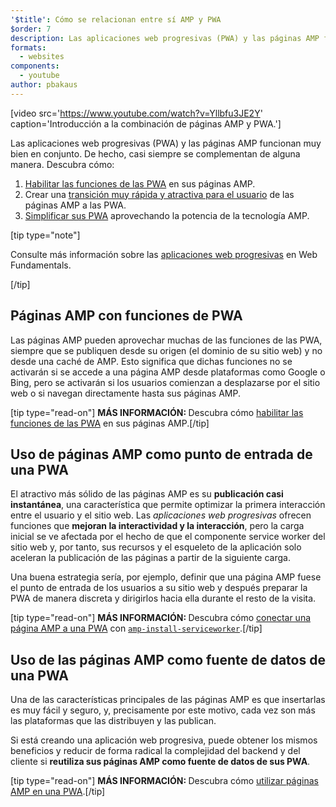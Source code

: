 ```yaml
---
'$title': Cómo se relacionan entre sí AMP y PWA
$order: 7
description: Las aplicaciones web progresivas (PWA) y las páginas AMP funcionan muy bien en conjunto. De hecho, casi siempre se complementan de alguna manera. Descubra cómo...
formats:
  - websites
components:
  - youtube
author: pbakaus
---
```


[video src='https://www.youtube.com/watch?v=Yllbfu3JE2Y' caption='Introducción a la combinación de páginas AMP y PWA.']

Las aplicaciones web progresivas (PWA) y las páginas AMP funcionan muy bien en conjunto. De hecho, casi siempre se complementan de alguna manera. Descubra cómo:

1. [Habilitar las funciones de las PWA](../../../documentation/guides-and-tutorials/optimize-measure/amp-as-pwa.md) en sus páginas AMP.
2. Crear una [transición muy rápida y atractiva para el usuario](../../../documentation/guides-and-tutorials/integrate/amp-to-pwa.md) de las páginas AMP a las PWA.
3. [Simplificar sus PWA](../../../documentation/guides-and-tutorials/integrate/amp-in-pwa.md) aprovechando la potencia de la tecnología AMP.

[tip type="note"]

Consulte más información sobre las [aplicaciones web progresivas](https://developers.google.com/web/progressive-web-apps/) en Web Fundamentals.

[/tip]

## Páginas AMP con funciones de PWA

Las páginas AMP pueden aprovechar muchas de las funciones de las PWA, siempre que se publiquen desde su origen (el dominio de su sitio web) y no desde una caché de AMP. Esto significa que dichas funciones no se activarán si se accede a una página AMP desde plataformas como Google o Bing, pero se activarán si los usuarios comienzan a desplazarse por el sitio web o si navegan directamente hasta sus páginas AMP.

[tip type="read-on"] <strong>MÁS INFORMACIÓN: </strong> Descubra cómo [habilitar las funciones de las PWA](../../../documentation/guides-and-tutorials/optimize-measure/amp-as-pwa.md) en sus páginas AMP.[/tip]

## Uso de páginas AMP como punto de entrada de una PWA

El atractivo más sólido de las páginas AMP es su **publicación casi instantánea**, una característica que permite optimizar la primera interacción entre el usuario y el sitio web. Las _aplicaciones web progresivas_ ofrecen funciones que **mejoran la interactividad y la interacción**, pero la carga inicial se ve afectada por el hecho de que el componente service worker del sitio web y, por tanto, sus recursos y el esqueleto de la aplicación solo aceleran la publicación de las páginas a partir de la siguiente carga.

Una buena estrategia sería, por ejemplo, definir que una página AMP fuese el punto de entrada de los usuarios a su sitio web y después preparar la PWA de manera discreta y dirigirlos hacia ella durante el resto de la visita.

[tip type="read-on"] <strong>MÁS INFORMACIÓN: </strong> Descubra cómo [conectar una página AMP a una PWA](../../../documentation/guides-and-tutorials/integrate/amp-to-pwa.md) con [`amp-install-serviceworker`](../../../documentation/components/reference/amp-install-serviceworker.md).[/tip]

## Uso de las páginas AMP como fuente de datos de una PWA

Una de las características principales de las páginas AMP es que insertarlas es muy fácil y seguro, y, precisamente por este motivo, cada vez son más las plataformas que las distribuyen y las publican.

Si está creando una aplicación web progresiva, puede obtener los mismos beneficios y reducir de forma radical la complejidad del backend y del cliente si **reutiliza sus páginas AMP como fuente de datos de sus PWA**.

[tip type="read-on"] <strong>MÁS INFORMACIÓN: </strong> Descubra cómo [utilizar páginas AMP en una PWA](../../../documentation/guides-and-tutorials/integrate/amp-in-pwa.md).[/tip]
